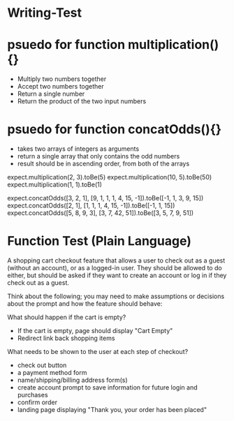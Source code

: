 # Writing-Test

# psuedo for function multiplication(){}

- Multiply two numbers together 
- Accept two numbers together
- Return a single number
- Return the product of the two input numbers

# psuedo for function concatOdds(){}

- takes two arrays of integers as arguments
- return a single array that only contains the odd numbers
- result should be in ascending order, from both of the arrays

expect.multiplication(2, 3).toBe(5)
expect.multiplication(10, 5).toBe(50)
expect.multiplication(1, 1).toBe(1)

expect.concatOdds([3, 2, 1], [9, 1, 1, 1, 4, 15, -1]).toBe([-1, 1, 3, 9, 15])
expect.concatOdds([2, 1], [1, 1, 1, 4, 15, -1]).toBe([-1, 1, 15])
expect.concatOdds([5, 8, 9, 3], [3, 7, 42, 51]).toBe([3, 5, 7, 9, 51])

# Function Test (Plain Language)

A shopping cart checkout feature that allows a user to check out as a guest (without an account), or as a logged-in user. They should be allowed to do either, but should be asked if they want to create an account or log in if they check out as a guest.

Think about the following; you may need to make assumptions or decisions about the prompt and how the feature should behave:

What should happen if the cart is empty?
- If the cart is empty, page should display "Cart Empty"
- Redirect link back shopping items

What needs to be shown to the user at each step of checkout?
- check out button
- a payment method form
- name/shipping/billing address form(s)
- create account prompt to save information for future login and purchases
- confirm order
- landing page displaying "Thank you, your order has been placed"

